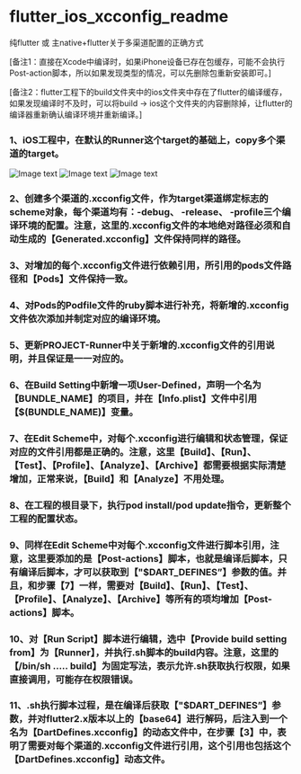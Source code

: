 # flutter_ios_xcconfig_readme
纯flutter 或 主native+flutter关于多渠道配置的正确方式

[备注1：直接在Xcode中编译时，如果iPhone设备已存在包缓存，可能不会执行Post-action脚本，所以如果发现类型的情况，可以先删除包重新安装即可。]

[备注2：flutter工程下的build文件夹中的ios文件夹中存在了flutter的编译缓存，如果发现编译时不及时，可以将build -> ios这个文件夹的内容删除掉，让flutter的编译器重新确认编译环境并重新编译。]

### 1、iOS工程中，在默认的Runner这个target的基础上，copy多个渠道的target。

![Image text](https://github.com/huangsongyao/image-storages/blob/master/image-storages/1.png)
![Image text](https://github.com/huangsongyao/image-storages/blob/master/image-storages/2.png)
![Image text](https://github.com/huangsongyao/image-storages/blob/master/image-storages/3.png)

### 2、创建多个渠道的.xcconfig文件，作为target渠道绑定标志的scheme对象，每个渠道均有：-debug、 -release、 -profile三个编译环境的配置。注意，这里的.xcconfig文件的本地绝对路径必须和自动生成的【Generated.xcconfig】文件保持同样的路径。


### 3、对增加的每个.xcconfig文件进行依赖引用，所引用的pods文件路径和【Pods】文件保持一致。


### 4、对Pods的Podfile文件的ruby脚本进行补充，将新增的.xcconfig文件依次添加并制定对应的编译环境。


### 5、更新PROJECT-Runner中关于新增的.xcconfig文件的引用说明，并且保证是一一对应的。


### 6、在Build Setting中新增一项User-Defined，声明一个名为【BUNDLE_NAME】的项目，并在【Info.plist】文件中引用【$(BUNDLE_NAME)】变量。


### 7、在Edit Scheme中，对每个.xcconfig进行编辑和状态管理，保证对应的文件引用都是正确的。注意，这里【Build】、【Run】、【Test】、【Profile】、【Analyze】、【Archive】都需要根据实际清楚增加，正常来说，【Build】和【Analyze】不用处理。


### 8、在工程的根目录下，执行pod install/pod update指令，更新整个工程的配置状态。


### 9、同样在Edit Scheme中对每个.xcconfig文件进行脚本引用，注意，这里要添加的是【Post-actions】脚本，也就是编译后脚本，只有编译后脚本，才可以获取到【"$DART_DEFINES”】参数的值。并且，和步骤【7】一样，需要对【Build】、【Run】、【Test】、【Profile】、【Analyze】、【Archive】等所有的项均增加【Post-actions】脚本。


### 10、对【Run Script】脚本进行编辑，选中【Provide build setting from】为【Runner】，并执行.sh脚本的build内容。注意，这里的【/bin/sh ….. build】为固定写法，表示允许.sh获取执行权限，如果直接调用，可能存在权限错误。


### 11、.sh执行脚本过程，是在编译后获取【"$DART_DEFINES”】参数，并对flutter2.x版本以上的【base64】进行解码，后注入到一个名为【DartDefines.xcconfig】的动态文件中，在步骤【3】中，表明了需要对每个渠道的.xcconfig文件进行引用，这个引用也包括这个【DartDefines.xcconfig】动态文件。


